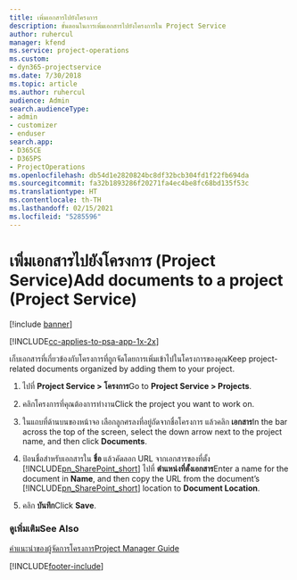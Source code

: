 ```yaml
---
title: เพิ่มเอกสารไปยังโครงการ
description: ขั้นตอนในการเพิ่มเอกสารไปยังโครงการใน Project Service
author: ruhercul
manager: kfend
ms.service: project-operations
ms.custom:
- dyn365-projectservice
ms.date: 7/30/2018
ms.topic: article
ms.author: ruhercul
audience: Admin
search.audienceType:
- admin
- customizer
- enduser
search.app:
- D365CE
- D365PS
- ProjectOperations
ms.openlocfilehash: db54d1e2820824bc8df32bcb304fd1f22fb694da
ms.sourcegitcommit: fa32b1893286f20271fa4ec4be8fc68bd135f53c
ms.translationtype: HT
ms.contentlocale: th-TH
ms.lasthandoff: 02/15/2021
ms.locfileid: "5285596"
---
```

# <a name="add-documents-to-a-project-project-service"></a><span data-ttu-id="43788-103">เพิ่มเอกสารไปยังโครงการ (Project Service)</span><span class="sxs-lookup"><span data-stu-id="43788-103">Add documents to a project (Project Service)</span></span>

[!include [banner](../includes/psa-now-project-operations.md)]

[!INCLUDE[cc-applies-to-psa-app-1x-2x](../includes/cc-applies-to-psa-app-1x-2x.md)]

<span data-ttu-id="43788-104">เก็บเอกสารที่เกี่ยวข้องกับโครงการที่ถูกจัดโดยการเพิ่มเข้าไปในโครงการของคุณ</span><span class="sxs-lookup"><span data-stu-id="43788-104">Keep project-related documents organized by adding them to your project.</span></span>  
  
1. <span data-ttu-id="43788-105">ไปที่ **Project Service > โครงการ**</span><span class="sxs-lookup"><span data-stu-id="43788-105">Go to **Project Service > Projects**.</span></span>  
  
2. <span data-ttu-id="43788-106">คลิกโครงการที่คุณต้องการทำงาน</span><span class="sxs-lookup"><span data-stu-id="43788-106">Click the project you want to work on.</span></span>  
  
3. <span data-ttu-id="43788-107">ในแถบที่ด้านบนของหน้าจอ เลือกลูกศรลงที่อยู่ถัดจากชื่อโครงการ แล้วคลิก **เอกสาร**</span><span class="sxs-lookup"><span data-stu-id="43788-107">In the bar across the top of the screen, select the down arrow next to the project name, and then click **Documents**.</span></span>  
  
4. <span data-ttu-id="43788-108">ป้อนชื่อสำหรับเอกสารใน **ชื่อ** แล้วคัดลอก URL จากเอกสารของที่ตั้ง [!INCLUDE[pn_SharePoint_short](../includes/pn-sharepoint-short.md)] ไปที่ **ตำแหน่งที่ตั้งเอกสาร**</span><span class="sxs-lookup"><span data-stu-id="43788-108">Enter a name for the document in **Name**,  and then copy the URL from the document’s [!INCLUDE[pn_SharePoint_short](../includes/pn-sharepoint-short.md)] location to **Document Location**.</span></span>  
  
5. <span data-ttu-id="43788-109">คลิก **บันทึก**</span><span class="sxs-lookup"><span data-stu-id="43788-109">Click **Save**.</span></span>  
  
### <a name="see-also"></a><span data-ttu-id="43788-110">ดูเพิ่มเติม</span><span class="sxs-lookup"><span data-stu-id="43788-110">See Also</span></span>  
 [<span data-ttu-id="43788-111">คำแนะนำของผู้จัดการโครงการ</span><span class="sxs-lookup"><span data-stu-id="43788-111">Project Manager Guide</span></span>](../psa/project-manager-guide.md)


[!INCLUDE[footer-include](../includes/footer-banner.md)]